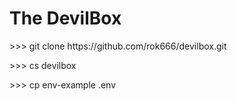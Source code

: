 <h1>The DevilBox</h1>
<p>>>> git clone https://github.com/rok666/devilbox.git</p>
<p>>>> cs devilbox</p>
<p>>>> cp env-example .env</p>
